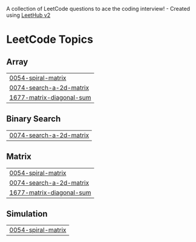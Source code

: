 A collection of LeetCode questions to ace the coding interview! - Created using [LeetHub v2](https://github.com/arunbhardwaj/LeetHub-2.0)
<!---LeetCode Topics Start-->
# LeetCode Topics
## Array
|  |
| ------- |
| [0054-spiral-matrix](https://github.com/codeballer08/leetcode/tree/master/0054-spiral-matrix) |
| [0074-search-a-2d-matrix](https://github.com/codeballer08/leetcode/tree/master/0074-search-a-2d-matrix) |
| [1677-matrix-diagonal-sum](https://github.com/codeballer08/leetcode/tree/master/1677-matrix-diagonal-sum) |
## Binary Search
|  |
| ------- |
| [0074-search-a-2d-matrix](https://github.com/codeballer08/leetcode/tree/master/0074-search-a-2d-matrix) |
## Matrix
|  |
| ------- |
| [0054-spiral-matrix](https://github.com/codeballer08/leetcode/tree/master/0054-spiral-matrix) |
| [0074-search-a-2d-matrix](https://github.com/codeballer08/leetcode/tree/master/0074-search-a-2d-matrix) |
| [1677-matrix-diagonal-sum](https://github.com/codeballer08/leetcode/tree/master/1677-matrix-diagonal-sum) |
## Simulation
|  |
| ------- |
| [0054-spiral-matrix](https://github.com/codeballer08/leetcode/tree/master/0054-spiral-matrix) |
<!---LeetCode Topics End-->